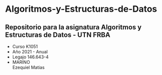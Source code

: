 # Algoritmos-y-Estructuras-de-Datos
## Repositorio para la asignatura Algoritmos y Estructuras de Datos - UTN FRBA

* Curso   K1051
* Año     2021 - Anual
* Legajo  146.643-4
* MARINO  
Ezequiel Matias
